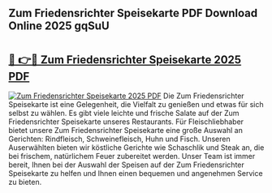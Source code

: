 ## Zum Friedensrichter Speisekarte PDF Download Online 2025 gqSuU

# <h2><a href="http://gc5e14.nevu.top/?p=Zum+Friedensrichter+Speisekarte">🔗 👉🔴 Zum Friedensrichter Speisekarte 2025 PDF</a></h2>

[![Zum Friedensrichter Speisekarte 2025 PDF](https://i.imgur.com/dBaPXMq.png)](http://gc5e14.nevu.top/?p=Zum+Friedensrichter+Speisekarte)
Die Zum Friedensrichter Speisekarte ist eine Gelegenheit, die Vielfalt zu genießen und etwas für sich selbst zu wählen. Es gibt viele leichte und frische Salate auf der Zum Friedensrichter Speisekarte unseres Restaurants. Für Fleischliebhaber bietet unsere Zum Friedensrichter Speisekarte eine große Auswahl an Gerichten: Rindfleisch, Schweinefleisch, Huhn und Fisch. Unseren Auserwählten bieten wir köstliche Gerichte wie Schaschlik und Steak an, die bei frischem, natürlichem Feuer zubereitet werden. Unser Team ist immer bereit, Ihnen bei der Auswahl der Speisen auf der Zum Friedensrichter Speisekarte zu helfen und Ihnen einen bequemen und angenehmen Service zu bieten.
